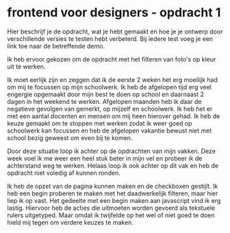 # frontend voor designers - opdracht 1
Hier beschrijf je de opdracht, wat je hebt gemaakt en hoe je je ontwerp door verschillende versies te testen hebt verbeterd. Bij iedere test voeg je een link toe naar de betreffende demo.


Ik heb ervoor gekozen om de opdracht met het filteren van foto's op kleur uit te werken. 

Ik moet eerlijk zijn en zeggen dat ik de eerste 2 weken het erg moeilijk had om mij te focussen op mijn schoolwerk. Ik heb de afgelopen tijd erg veel engergie opgemaakt door mijn best te doen op school en daarnaast 2 dagen in het weekend te werken. Afgelopen maanden heb ik daar de negatieve gevolgen van gemerkt, op mijzelf en schoolwerk. Ik heb het er met een aantal docenten en mensen om mij heen hierover gehad. Ik heb de keuze gemaakt om te stoppen met werken zodat ik weer goed op schoolwerk kan focussen en heb de afgelopen vakantie bewust niet met school bezig geweest om even bij te komen.

Door deze situatie loop ik achter op de opdrachten van mijn vakken. Deze week voel ik me weer een heel stuk beter in mijn vel en probeer ik de achterstand weg te werken. Helaas loop ik ook achter op dit vak en heb de opdracht niet voledig af kunnen ronden.

Ik heb de opzet van de pagina kunnen maken en de checkboxen gestijlt. Ik heb een begin proberen te maken met het daadwerkelijk filteren, maar hier liep ik op vast. Het gedeelte met een begin maken aan javascript vind ik erg lastig. Hiervoor heb de acties die uitmoeten worden gevoerd als tekstuele rulers uitgetyped. Maar omdat ik twijfelde op het wel of niet goed te doen hield mij tegen om verdere keuzes te maken.
